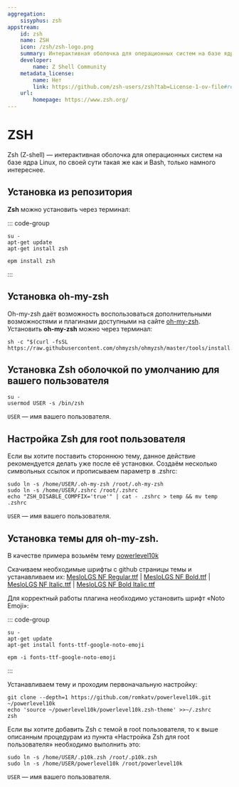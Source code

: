 ```yaml
---
aggregation:
    sisyphus: zsh
appstream:
    id: zsh
    name: ZSH
    icon: /zsh/zsh-logo.png
    summary: Интерактивная оболочка для операционных систем на базе ядра Linux
    developer:
        name: Z Shell Community
    metadata_license:
        name: Нет
        link: https://github.com/zsh-users/zsh?tab=License-1-ov-file#readme
    url:
        homepage: https://www.zsh.org/
---
```


# ZSH

Zsh (Z-shell) — интерактивная оболочка для операционных систем на базе ядра Linux, по своей сути такая же как и Bash, только намного интереснее.

## Установка из репозитория

**Zsh** можно установить через терминал:

::: code-group

```shell[apt-get]
su -
apt-get update
apt-get install zsh
```

```shell[epm]
epm install zsh
```

:::

## Установка oh-my-zsh

Oh-my-zsh даёт возможность воспользоваться дополнительными возможностями и плагинами доступными на сайте [oh-my-zsh](https://ohmyz.sh/). Установить **oh-my-zsh** можно через терминал:

```shell
sh -c "$(curl -fsSL https://raw.githubusercontent.com/ohmyzsh/ohmyzsh/master/tools/install.sh)"
```

## Установка Zsh оболочкой по умолчанию для вашего пользователя

```shell
su -
usermod USER -s /bin/zsh
```

`USER` — имя вашего пользователя.

## Настройка Zsh для root пользователя

Если вы хотите поставить стороннюю тему, данное действие рекомендуется делать уже после её установки.
Создаём несколько символьных ссылок и прописываем параметр в .zshrc:

```shell
sudo ln -s /home/USER/.oh-my-zsh /root/.oh-my-zsh
sudo ln -s /home/USER/.zshrc /root/.zshrc
echo "ZSH_DISABLE_COMPFIX='true'" | cat - .zshrc > temp && mv temp .zshrc
```

`USER` — имя вашего пользователя.

## Установка темы для oh-my-zsh.

В качестве примера возьмём тему [powerlevel10k](https://github.com/romkatv/powerlevel10k)

Скачиваем необходимые шрифты с github страницы темы и устанавливаем их: [MesloLGS NF Regular.ttf](https://github.com/romkatv/powerlevel10k-media/raw/master/MesloLGS%20NF%20Regular.ttf) | [MesloLGS NF Bold.ttf](https://github.com/romkatv/powerlevel10k-media/raw/master/MesloLGS%20NF%20Bold.ttf) | [MesloLGS NF Italic.ttf](https://github.com/romkatv/powerlevel10k-media/raw/master/MesloLGS%20NF%20Italic.ttf) | [MesloLGS NF Bold Italic.ttf](https://github.com/romkatv/powerlevel10k-media/raw/master/MesloLGS%20NF%20Bold%20Italic.ttf)

Для корректный работы плагина необходимо установить шрифт «Noto Emoji»:

::: code-group

```shell[apt-get]
su -
apt-get update
apt-get install fonts-ttf-google-noto-emoji
```

```shell[epm]
epm -i fonts-ttf-google-noto-emoji
```

:::

Устанавливаем тему и проходим первоначальную настройку:

```shell
git clone --depth=1 https://github.com/romkatv/powerlevel10k.git ~/powerlevel10k
echo 'source ~/powerlevel10k/powerlevel10k.zsh-theme' >>~/.zshrc
zsh
```

Если вы хотите добавить Zsh с темой в root пользователя, то к выше описанным процедурам из пункта «Настройка Zsh для root пользователя» необходимо выполнить это:

```shell
sudo ln -s /home/USER/.p10k.zsh /root/.p10k.zsh
sudo ln -s /home/USER/powerlevel10k /root/powerlevel10k
```

`USER` — имя вашего пользователя.
